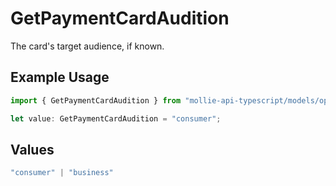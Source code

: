 # GetPaymentCardAudition

The card's target audience, if known.

## Example Usage

```typescript
import { GetPaymentCardAudition } from "mollie-api-typescript/models/operations";

let value: GetPaymentCardAudition = "consumer";
```

## Values

```typescript
"consumer" | "business"
```